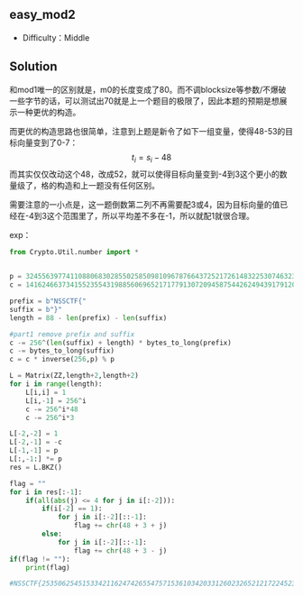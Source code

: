 ## easy_mod2

+ Difficulty：Middle

## Solution

和mod1唯一的区别就是，m0的长度变成了80。而不调blocksize等参数/不爆破一些字节的话，可以测试出70就是上一个题目的极限了，因此本题的预期是想展示一种更优的构造。

而更优的构造思路也很简单，注意到上题是新令了如下一组变量，使得48-53的目标向量变到了0-7：
$$
t_i = s_i - 48
$$
而其实仅仅改动这个48，改成52，就可以使得目标向量变到-4到3这个更小的数量级了，格的构造和上一题没有任何区别。

需要注意的一小点是，这一题倒数第二列不再需要配3或4，因为目标向量的值已经在-4到3这个范围里了，所以平均差不多在-1，所以就配1就很合理。

exp：

```python
from Crypto.Util.number import *


p = 324556397741108806830285502585098109678766437252172614832253074632331911859471735318636292671562523
c = 141624663734155235543198856069652171779130720945875442624943917912062658275440028763836569215230250

prefix = b"NSSCTF{"
suffix = b"}"
length = 88 - len(prefix) - len(suffix)

#part1 remove prefix and suffix
c -= 256^(len(suffix) + length) * bytes_to_long(prefix)
c -= bytes_to_long(suffix)
c = c * inverse(256,p) % p

L = Matrix(ZZ,length+2,length+2)
for i in range(length):
    L[i,i] = 1
    L[i,-1] = 256^i
    c -= 256^i*48
    c -= 256^i*3

L[-2,-2] = 1
L[-2,-1] = -c
L[-1,-1] = p
L[:,-1:] *= p
res = L.BKZ()

flag = ""
for i in res[:-1]:
    if(all(abs(j) <= 4 for j in i[:-2])):
        if(i[-2] == 1):
            for j in i[:-2][::-1]:
                flag += chr(48 + 3 + j)
        else:
            for j in i[:-2][::-1]:
                flag += chr(48 + 3 - j)
if(flag != ""):
    print(flag)

#NSSCTF{25350625451533421162474265547571536103420331260232652121722452361537257541460235}
```

